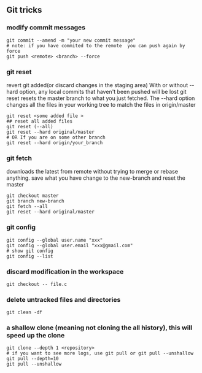## Git tricks

### modify commit messages
``` shell
git commit --amend -m "your new commit message"
# note: if you have commited to the remote  you can push again by force
git push <remote> <branch> --force
```
### git reset 
revert git added(or discard changes in the staging area)
With or without --hard option, any local commits that haven't been pushed will be lost
git reset resets the master branch to what you just fetched. The --hard option changes all the files in your working tree to match the files in origin/master
``` shell 
git reset <some added file >
## reset all added files 
git reset (--all)
git reset --hard original/master
# OR If you are on some other branch
git reset --hard origin/your_branch
```
### git fetch
downloads the latest from remote without trying to merge or rebase anything.
save what you have change to the new-branch and reset the master
``` shell 
git checkout master 
git branch new-branch
git fetch --all
git reset --hard original/master
```
### git config
``` shell
git config --global user.name "xxx" 
git config --global user.email "xxx@gmail.com"
# show git config 
git config --list
```
### discard modification  in the workspace
``` shell
git checkout -- file.c
```
### delete untracked files and directories
``` shell
git clean -df
```
### a shallow clone (meaning not cloning the all history), this will speed up the clone
``` shell 
git clone --depth 1 <repository>
# if you want to see more logs, use git pull or git pull --unshallow 
git pull --depth=10
git pull --unshallow
```
